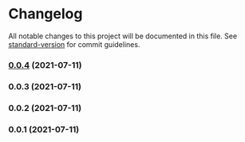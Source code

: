 # Changelog

All notable changes to this project will be documented in this file. See [standard-version](https://github.com/conventional-changelog/standard-version) for commit guidelines.

### [0.0.4](https://github.com/ECJ222/nuxt-paystack/compare/v0.0.3...v0.0.4) (2021-07-11)

### 0.0.3 (2021-07-11)

### 0.0.2 (2021-07-11)

### 0.0.1 (2021-07-11)

